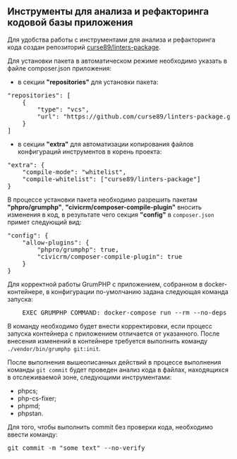 ## Инструменты для анализа и рефакторинга кодовой базы приложения

Для удобства работы с инструментами для анализа и рефакторинга кода создан репозиторий [curse89/linters-package](https://github.com/curse89/linters-package/).

Для установки пакета в автоматическом режиме необходимо указать в файле composer.json приложения:
- в секции **"repositories"** для установки пакета:
<pre>
"repositories": [
    {
        "type": "vcs",
        "url": "https://github.com/curse89/linters-package.git"
    }
]
</pre>
- в секции **"extra"** для автоматизации копирования файлов конфигураций инструментов в корень проекта:
<pre>
"extra": {
    "compile-mode": "whitelist",
    "compile-whitelist": ["curse89/linters-package"]
}
</pre>

В процессе установки пакета необходимо разрешить пакетам **"phpro/grumphp"**, **"civicrm/composer-compile-plugin"** вносить изменения в код, в результате чего секция **"config"** в <code>composer.json</code> примет следующий вид:
<pre>
"config": {
    "allow-plugins": {
        "phpro/grumphp": true,
        "civicrm/composer-compile-plugin": true
    }
}
</pre>

Для корректной работы GrumPHP с приложением, собранном в docker-контейнере, в конфигурации по-умолчанию задана следующая команда запуска:
<pre>
    EXEC_GRUMPHP_COMMAND: docker-compose run --rm --no-deps app php
</pre>
В команду необходимо будет внести корректировки, если процесс запуска контейнера с приложением отличается от указанного. После внесения изменений в контейнере требуется выполнить команду <code>./vendor/bin/grumphp git:init</code>.

После выполнения вышеописанных действий в процессе выполнения команды <code>git commit</code> будет проведен анализ кода в файлах, находящихся в отслеживаемой зоне, следующими инструментами:
- phpcs;
- php-cs-fixer;
- phpmd;
- phpstan.

Для того, чтобы выполнить commit без проверки кода, необходимо ввести команду:
<pre>git commit -m "some_text" --no-verify</pre>
